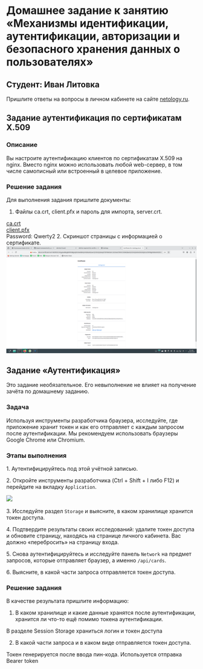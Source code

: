 # Домашнее задание к занятию «Механизмы идентификации, аутентификации, авторизации и безопасного хранения данных о пользователях»

## Студент: Иван Литовка

Пришлите ответы на вопросы в личном кабинете на сайте [netology.ru](https://netology.ru).

## Задание аутентификация по сертификатам X.509

### Описание

Вы настроите аутентификацию клиентов по сертификатам X.509 на nginx. Вместо nginx можно использовать любой web-сервер, в том числе самописный или встроенный в целевое приложение.

### Решение задания

Для выполнения задания пришлите документы:

1. Файлы ca.crt, client.pfx и пароль для импорта, server.crt.

[ca.crt](./files/ca.crt)   
[client.pfx](./files/client.pfx)  
Password: Qwerty2
2. Скриншот страницы с информацией о сертификате.
![screen](./files/screen1.png)  

   
## Задание «Аутентификация»

Это задание необязательное. Его невыполнение не влияет на получение зачёта по домашнему заданию.


### Задача

Используя инструменты разработчика браузера, исследуйте, где приложение хранит токен и как его отправляет с каждым запросом после аутентификации. Мы рекомендуем использовать браузеры Google Chrome или Chromium.

### Этапы выполнения

1\. Аутентифицируйтесь под этой учётной записью.

2\. Откройте инструменты разработчика (Ctrl + Shift + I либо F12) и перейдите на вкладку `Application`.

![](pic/storage.png)

3\. Исследуйте раздел `Storage` и выясните, в каком хранилище хранится токен доступа.

4\. Подтвердите результаты своих исследований: удалите токен доступа и обновите страницу, находясь на странице личного кабинета. Вас должно «перебросить» на страницу входа.

5\. Снова аутентифицируйтесь и исследуйте панель `Network` на предмет запросов, которые отправляет браузер, а именно `/api/cards`.

6\. Выясните, в какой части запроса отправляется токен доступа.

### Решение задания

В качестве результата пришлите информацию:

1. В каком хранилище и какие данные хранятся после аутентификации, хранится ли что-то ещё помимо токена аутентификации.   

В разделе Session Storage храниться логин и токен доступа   

2. В какой части запроса и в каком виде отправляется токен доступа.

Токен генерируется после ввода пин-кода. Используется отправка Bearer token
